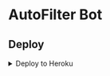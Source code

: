 # AutoFilter Bot

## Deploy

<details><summary>Deploy to Heroku</summary>
<p>
<br>
<a href="https://heroku.com/deploy?template=https://github.com/Pulapatta/Auto-Filter-Bot/tree/master">
  <img src="https://www.herokucdn.com/deploy/button.svg" alt="Deploy">
</a>
</p>
</details>
